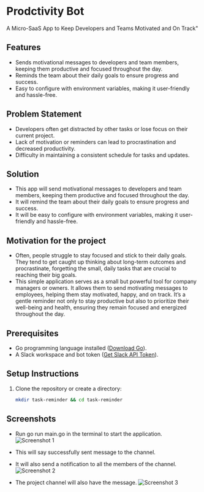 # Prodctivity Bot

A Micro-SaaS App to Keep Developers and Teams Motivated and On Track"

## Features
- Sends motivational messages to developers and team members, keeping them productive and focused throughout the day.
- Reminds the team about their daily goals to ensure progress and success.
- Easy to configure with environment variables, making it user-friendly and hassle-free.

## Problem Statement
- Developers often get distracted by other tasks or lose focus on their current project.
- Lack of motivation or reminders can lead to procrastination and decreased productivity.
- Difficulty in maintaining a consistent schedule for tasks and updates.

## Solution
- This app will send motivational messages to developers and team members, keeping them productive and focused throughout the day.
- It will remind the team about their daily goals to ensure progress and success.
- It will be easy to configure with environment variables, making it user-friendly and hassle-free.

## Motivation for the project
- Often, people struggle to stay focused and stick to their daily goals. They tend to get caught up thinking about long-term outcomes and procrastinate, forgetting the small, daily tasks that are crucial to reaching their big goals.
- This simple application serves as a small but powerful tool for company managers or owners. It allows them to send motivating messages to employees, helping them stay motivated, happy, and on track. It’s a gentle reminder not only to stay productive but also to prioritize their well-being and health, ensuring they remain focused and energized throughout the day.

## Prerequisites
- Go programming language installed ([Download Go](https://golang.org/dl/)).
- A Slack workspace and bot token ([Get Slack API Token](https://api.slack.com/apps)).

## Setup Instructions
1. Clone the repository or create a directory:
   ```bash
   mkdir task-reminder && cd task-reminder

## Screenshots

- Run go run main.go in the terminal to start the application.
![Screenshot 1](a.png)

- This will say successfully sent message to the channel.
- It will also send a notification to all the members of the channel.
![Screenshot 2](b.png)

- The project channel will also have the message.
![Screenshot 3](c.png)

